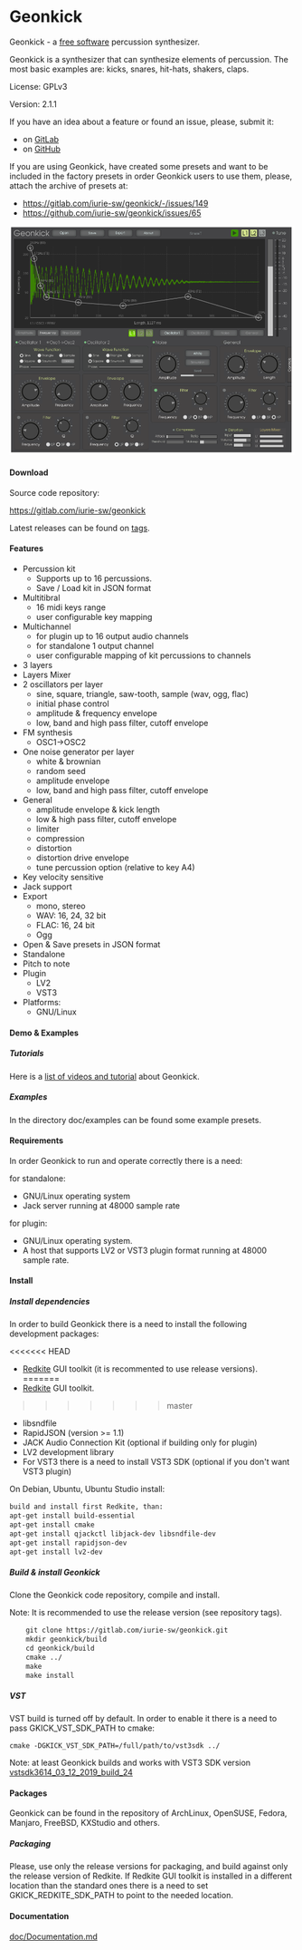 # Geonkick

Geonkick - a [free software](https://www.gnu.org/philosophy/free-sw.en.html) percussion synthesizer.

Geonkick is a synthesizer that can synthesize elements
of percussion. The most basic examples are: kicks,
snares, hit-hats, shakers, claps.

License: GPLv3

Version: 2.1.1

If you have an idea about a feature or found an issue, please, submit it:

* on [GitLab](https://gitlab.com/iurie-sw/geonkick/issues)
* on [GitHub](https://github.com/iurie-sw/geonkick/issues)

If you are using Geonkick, have created some presets and want to be included
in the factory presets in order Geonkick users to use them, please, attach
the archive of presets at:

* https://gitlab.com/iurie-sw/geonkick/-/issues/149
* https://github.com/iurie-sw/geonkick/issues/65

![Screenshot](data/screenshot.png)

#### Download

Source code repository:

https://gitlab.com/iurie-sw/geonkick

Latest releases can be found on [tags](https://gitlab.com/iurie-sw/geonkick/-/tags).

#### Features

* Percussion kit
   - Supports up to 16 percussions.
   - Save / Load kit in JSON format
* Multitibral
   - 16 midi keys range
   - user configurable key mapping
* Multichannel
   - for plugin up to 16 output audio channels
   - for standalone 1 output channel
   - user configurable mapping of kit percussions to channels
* 3 layers
* Layers Mixer
* 2 oscillators per layer
     - sine, square, triangle, saw-tooth, sample (wav, ogg, flac)
     - initial phase control
     - amplitude & frequency envelope
     - low, band and high pass filter, cutoff envelope
* FM synthesis
     - OSC1->OSC2
* One noise generator per layer
     - white & brownian
     - random seed
     - amplitude envelope
     - low, band and high pass filter, cutoff envelope
* General
     - amplitude envelope & kick length
     - low & high pass filter, cutoff envelope
     - limiter
     - compression
     - distortion
     - distortion drive envelope
     - tune percussion option (relative to key A4)
* Key velocity sensitive
* Jack support
* Export
     - mono, stereo
     - WAV: 16, 24, 32 bit
     - FLAC: 16, 24 bit
     - Ogg
* Open & Save presets in JSON format
* Standalone
* Pitch to note
* Plugin
  - LV2
  - VST3
* Platforms:
  - GNU/Linux

#### Demo & Examples

##### Tutorials

Here is a [list of videos and tutorial](https://www.youtube.com/playlist?list=PL9Z4qz_xHZ-JfNARCWeR1Jx8Cf1upcWwY) about Geonkick.

##### Examples

In the directory doc/examples can be found some example presets.

#### Requirements

In order Geonkick to run and operate correctly there is a need:

for standalone:

* GNU/Linux operating system
* Jack server running at 48000 sample rate

for plugin:

 * GNU/Linux operating system.
 * A host that supports LV2 or VST3 plugin format running at 48000 sample rate.

#### Install

##### Install dependencies

In order to build Geonkick there is a need to install the following development packages:

<<<<<<< HEAD
* [Redkite](https://github.com/geontime/redkite) GUI toolkit (it is recommented to use release versions).
=======
* [Redkite](https://github.com/iurie-sw/redkite) GUI toolkit.
>>>>>>> master
* libsndfile
* RapidJSON (version >= 1.1)
* JACK Audio Connection Kit (optional if building only for plugin)
* LV2 development library
* For VST3 there is a need to install VST3 SDK (optional if you don't want VST3 plugin)

On Debian, Ubuntu, Ubuntu Studio install:

    build and install first Redkite, than:
    apt-get install build-essential
    apt-get install cmake
    apt-get install qjackctl libjack-dev libsndfile-dev
    apt-get install rapidjson-dev
    apt-get install lv2-dev

##### Build & install Geonkick

Clone the Geonkick code repository, compile and install.

Note: It is recommended to use the release version (see repository tags).

        git clone https://gitlab.com/iurie-sw/geonkick.git
        mkdir geonkick/build
        cd geonkick/build
        cmake ../
        make
        make install

##### VST

VST build is turned off by default. In order to enable it there is a need to pass
GKICK_VST_SDK_PATH to cmake:

    cmake -DGKICK_VST_SDK_PATH=/full/path/to/vst3sdk ../

Note: at least Geonkick builds and works with VST3 SDK version [vstsdk3614_03_12_2019_build_24](https://github.com/steinbergmedia/vst3sdk/commit/0908f475f52af56682321192d800ef25d1823dd2)

#### Packages

Geonkick can be found in the repository of ArchLinux, OpenSUSE, Fedora, Manjaro, FreeBSD, KXStudio and others.

##### Packaging

Please, use only the release versions for packaging, and build against only the release version of Redkite.
If Redkite GUI toolkit is installed in a different location
than the standard ones there is a need to set GKICK_REDKITE_SDK_PATH
to point to the needed location.

#### Documentation

 [doc/Documentation.md](doc/Documentation.md)
